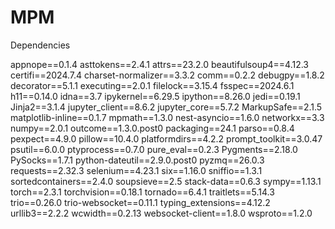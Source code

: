 # MPM

Dependencies 

appnope==0.1.4
asttokens==2.4.1
attrs==23.2.0
beautifulsoup4==4.12.3
certifi==2024.7.4
charset-normalizer==3.3.2
comm==0.2.2
debugpy==1.8.2
decorator==5.1.1
executing==2.0.1
filelock==3.15.4
fsspec==2024.6.1
h11==0.14.0
idna==3.7
ipykernel==6.29.5
ipython==8.26.0
jedi==0.19.1
Jinja2==3.1.4
jupyter_client==8.6.2
jupyter_core==5.7.2
MarkupSafe==2.1.5
matplotlib-inline==0.1.7
mpmath==1.3.0
nest-asyncio==1.6.0
networkx==3.3
numpy==2.0.1
outcome==1.3.0.post0
packaging==24.1
parso==0.8.4
pexpect==4.9.0
pillow==10.4.0
platformdirs==4.2.2
prompt_toolkit==3.0.47
psutil==6.0.0
ptyprocess==0.7.0
pure_eval==0.2.3
Pygments==2.18.0
PySocks==1.7.1
python-dateutil==2.9.0.post0
pyzmq==26.0.3
requests==2.32.3
selenium==4.23.1
six==1.16.0
sniffio==1.3.1
sortedcontainers==2.4.0
soupsieve==2.5
stack-data==0.6.3
sympy==1.13.1
torch==2.3.1
torchvision==0.18.1
tornado==6.4.1
traitlets==5.14.3
trio==0.26.0
trio-websocket==0.11.1
typing_extensions==4.12.2
urllib3==2.2.2
wcwidth==0.2.13
websocket-client==1.8.0
wsproto==1.2.0